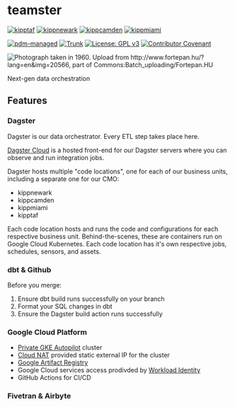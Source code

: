# teamster

[![kipptaf](https://github.com/TEAMSchools/teamster/actions/workflows/deploy-prod-kipptaf.yaml/badge.svg)](https://github.com/TEAMSchools/teamster/actions/workflows/deploy-prod-kipptaf.yaml)
[![kippnewark](https://github.com/TEAMSchools/teamster/actions/workflows/deploy-prod-kippnewark.yaml/badge.svg)](https://github.com/TEAMSchools/teamster/actions/workflows/deploy-prod-kippnewark.yaml)
[![kippcamden](https://github.com/TEAMSchools/teamster/actions/workflows/deploy-prod-kippcamden.yaml/badge.svg)](https://github.com/TEAMSchools/teamster/actions/workflows/deploy-prod-kippcamden.yaml)
[![kippmiami](https://github.com/TEAMSchools/teamster/actions/workflows/deploy-prod-kippmiami.yaml/badge.svg)](https://github.com/TEAMSchools/teamster/actions/workflows/deploy-prod-kippmiami.yaml)

[![pdm-managed](https://img.shields.io/badge/pdm-managed-blueviolet)](https://pdm.fming.dev)
[![Trunk](https://img.shields.io/badge/trunk-checked-brightgreen?logo=data:image/svg%2bxml;base64,PHN2ZyB4bWxucz0iaHR0cDovL3d3dy53My5vcmcvMjAwMC9zdmciIGZpbGw9Im5vbmUiIHN0cm9rZT0iI0ZGRiIgc3Ryb2tlLXdpZHRoPSIxMSIgdmlld0JveD0iMCAwIDEwMSAxMDEiPjxwYXRoIGQ9Ik01MC41IDk1LjVhNDUgNDUgMCAxIDAtNDUtNDVtNDUtMzBhMzAgMzAgMCAwIDAtMzAgMzBtNDUgMGExNSAxNSAwIDAgMC0zMCAwIi8+PC9zdmc+)](https://trunk.io)
[![License: GPL v3](https://img.shields.io/badge/License-GPLv3-blue.svg)](https://www.gnu.org/licenses/gpl-3.0)
[![Contributor Covenant](https://img.shields.io/badge/Contributor%20Covenant-2.1-4baaaa.svg)](CODE_OF_CONDUCT.md)

![Photograph taken in 1960. Upload from http://www.fortepan.hu/?lang=en&img=20566, part of Commons:Batch_uploading/Fortepan.HU
](https://upload.wikimedia.org/wikipedia/commons/e/e4/Chariot%2C_donkey%2C_coach%2C_dirt_road%2C_barrel%2C_hat%2C_teamster%2C_man%2C_garden%2C_village_Fortepan_20566.jpg)

Next-gen data orchestration

## Features

### Dagster

Dagster is our data orchestrator. Every ETL step takes place here.

[Dagster Cloud](https://kipptaf.dagster.cloud/) is a hosted front-end for our Dagster servers where
you can observe and run integration jobs.

Dagster hosts multiple "code locations", one for each of our business units, including a separate
one for our CMO:

- kippnewark
- kippcamden
- kippmiami
- kipptaf

Each code location hosts and runs the code and configurations for each respective business unit.
Behind-the-scenes, these are containers run on Google Cloud Kubernetes. Each code location has it's
own respective jobs, schedules, sensors, and assets.

### dbt & Github

Before you merge:

1. Ensure dbt build runs successfully on your branch
2. Format your SQL changes in dbt
3. Ensure the Dagster build action runs successfully

### Google Cloud Platform

- [Private GKE Autopilot](https://cloud.google.com/kubernetes-engine/docs/how-to/private-clusters#public_cp)
  cluster
- [Cloud NAT](https://cloud.google.com/nat/docs/gke-example#create-nat) provided static external IP
  for the cluster
- [Google Artifact Registry](https://cloud.google.com/artifact-registry/docs/docker/store-docker-container-images)
- Google Cloud services access prodivded by
  [Workload Identity](https://cloud.google.com/kubernetes-engine/docs/how-to/workload-identity#authenticating_to)
- GitHub Actions for CI/CD

### Fivetran & Airbyte
